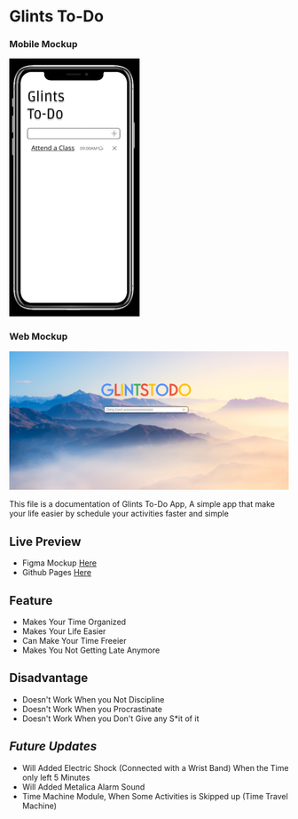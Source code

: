 # Glints To-Do

### Mobile Mockup
![Glints To Do Interface Mock up Iphone X](todoscreenshot.png)

### Web Mockup
![Glints To Do Web Mock Up](webinterface.png)

This file is a documentation of Glints To-Do App, A simple app that make your life easier by schedule your activities faster and simple

## Live Preview
 - Figma Mockup [Here](https://www.figma.com/file/fFly3zWjaRFoFIMwVckHq3Cb/Glints-To-Do) 
 - Github Pages [Here](https://abbayosua.github.io/glintstodo/)



## Feature

- Makes Your Time Organized
- Makes Your Life Easier
- Can Make Your Time Freeier
- Makes You Not Getting Late Anymore


## Disadvantage

- Doesn't Work When you Not Discipline
- Doesn't Work When you Procrastinate
- Doesn't Work When you Don't Give any S*it of it


## *Future Updates*

- Will Added Electric Shock (Connected with a Wrist Band) When the Time only left 5 Minutes
- Will Added Metalica Alarm Sound
- Time Machine Module, When Some Activities is Skipped up (Time Travel Machine)
